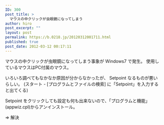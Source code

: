 ```yaml
---
ID: 300
post_title: >
  マウスの中クリックが虫眼鏡になってしまう
author: hiro
post_excerpt: ""
layout: post
permalink: https://b.0218.jp/20120312001711.html
published: true
post_date: 2012-03-12 00:17:11
---
```

マウスの中クリックが虫眼鏡になってしまう事象が Windows7 で発生。
使用しているマウスはPC付属のマウス。

いろいろ調べてもなかなか原因が分からなかったが、 Setpoint なるものが悪いらしい。
(スタート - [プログラムとファイルの検索] に「Setpoint」を入力すると出てくる)

Setpoint をクリックしても設定も何も出来ないので、「プログラムと機能」(appwiz.cpl)からアンインストール。

⇒ 解決